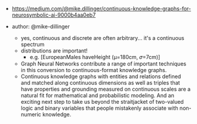 
- https://medium.com/@mike.dillinger/continuous-knowledge-graphs-for-neurosymbolic-ai-9000b4aa0eb7
- author: @mike-dillinger

  - yes, continuous and discrete are often arbitrary... it's a continuous spectrum
  - distributions are important!
    - e.g. [EuropeanMales haveHeight (μ=180cm, 𝜎=7cm)]
  - Graph Neural Networks contribute a range of important techniques in this conversion to continuous-format knowledge graphs.
  - Continuous knowledge graphs with entities and relations defined and matched along continuous dimensions as well as triples that have properties and grounding measured on continuous scales are a natural fit for mathematical and probabilistic modeling. And an exciting next step to take us beyond the straitjacket of two-valued logic and binary variables that people mistakenly associate with non-numeric knowledge.